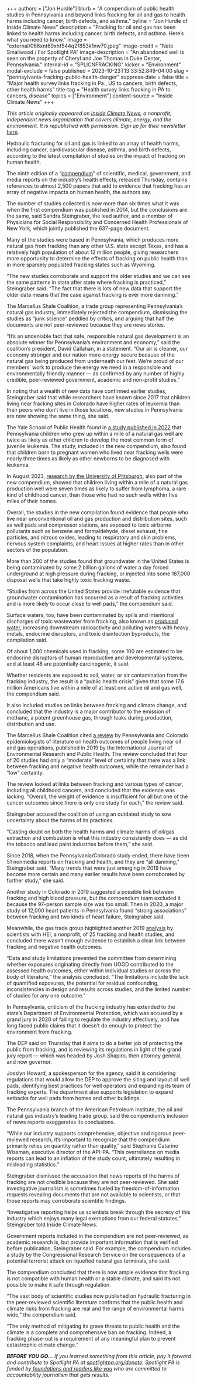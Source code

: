 +++
authors = ["Jon Hurdle"]
blurb = "A compendium of public health studies in Pennsylvania and beyond links fracking for oil and gas to health harms including cancer, birth defects, and asthma."
byline = "Jon Hurdle of Inside Climate News"
description = "Fracking for oil and gas has been linked to health harms including cancer, birth defects, and asthma. Here’s what you need to know."
image = "external/066xnt69xhf544q2f853k1nw70.jpeg"
image-credit = "Nate Smallwood / For Spotlight PA"
image-description = "An abandoned well is seen on the property of Cheryl and Joe Thomas in Duke Center, Pennsylvania."
internal-id = "SPLICNFRACKING"
kicker = "Environment"
modal-exclude = false
published = 2023-10-23T13:33:52.849-04:00
slug = "pennsylvania-fracking-public-health-danger"
suppress-date = false
title = "Major health survey links fracking in Pa., US to cancers, birth defects, other health harms"
title-tag = "Health survey links fracking in PA to cancers, disease"
topics = ["Environment"]
content-source = "Inside Climate News"
+++

<em>This article originally appeared on </em><a href="https://insideclimatenews.org/news/20102023/new-evidence-pennsylvania-fracking-public-health-harms/"><em>Inside Climate News</em></a><em>, a nonprofit, independent news organization that covers climate, energy, and the environment. It is republished with permission. Sign up for their newsletter </em><a href="https://insideclimatenews.org/newsletter/"><em>here</em></a><em>.</em>

Hydraulic fracturing for oil and gas is linked to an array of health harms, including cancer, cardiovascular disease, asthma, and birth defects, according to the latest compilation of studies on the impact of fracking on human health.

The ninth edition of a “<a href="https://concernedhealthny.org/wp-content/uploads/2023/10/CHPNY-Fracking-Science-Compendium-9.pdf">compendium</a>” of scientific, medical, government, and media reports on the industry’s health effects, released Thursday, contains references to almost 2,500 papers that add to evidence that fracking has an array of negative impacts on human health, the authors say.

The number of studies collected is now more than six times what it was when the first compendium was published in 2014, but the conclusions are the same, said Sandra Steingraber, the lead author, and a member of Physicians for Social Responsibility and Concerned Health Professionals of New York, which jointly published the 637-page document.

<script src="https://www.spotlightpa.org/embed.js" async></script><div data-spl-embed-version="1" data-spl-src="https://www.spotlightpa.org/embeds/newsletter/"></div>

Many of the studies were based in Pennsylvania, which produces more natural gas from fracking than any other U.S. state except Texas, and has a relatively high population of about 12 million people, giving researchers more opportunity to determine the effects of fracking on public health than in more sparsely populated fracking states such as Wyoming.

“The new studies corroborate and support the older studies and we can see the same patterns in state after state where fracking is practiced,” Steingraber said. “The fact that there is lots of new data that support the older data means that the case against fracking is ever more damning.”

The Marcellus Shale Coalition, a trade group representing Pennsylvania’s natural gas industry, immediately rejected the compendium, dismissing the studies as “junk science” peddled by critics, and arguing that half the documents are not peer-reviewed because they are news stories.

“It’s an undeniable fact that safe, responsible natural gas development is an absolute winner for Pennsylvania’s environment and economy,” said the coalition’s president, David Callahan, in a statement. “Our air is cleaner, our economy stronger and our nation more energy secure because of the natural gas being produced from underneath our feet. We’re proud of our members’ work to produce the energy we need in a responsible and environmentally friendly manner — as confirmed by any number of highly credible, peer-reviewed government, academic and non-profit studies.”

In noting that a wealth of new data have confirmed earlier studies, Steingraber said that while researchers have known since 2017 that children living near fracking sites in Colorado have higher rates of leukemia than their peers who don’t live in those locations, new studies in Pennsylvania are now showing the same thing, she said.

The Yale School of Public Health found in <a href="https://news.yale.edu/2022/08/17/proximity-fracking-sites-associated-risk-childhood-cancer">a study published in 2022</a> that Pennsylvania children who grew up within a mile of a natural gas well are twice as likely as other children to develop the most common form of juvenile leukemia. The study, included in the new compendium, also found that children born to pregnant women who lived near fracking wells were nearly three times as likely as other newborns to be diagnosed with leukemia.

In August 2023, <a href="https://insideclimatenews.org/news/16082023/pennsylvania-fracking-link-childhood-lymphoma/">research by the University of Pittsburgh</a>, also part of the new compendium, showed that children living within a mile of a natural gas production well were seven times as likely to suffer from lymphoma, a rare kind of childhood cancer, than those who had no such wells within five miles of their homes.

Overall, the studies in the new compilation found evidence that people who live near unconventional oil and gas production and distribution sites, such as well pads and compressor stations, are exposed to toxic airborne pollutants such as benzene and formaldehyde, diesel exhaust, fine particles, and nitrous oxides, leading to respiratory and skin problems, nervous system complaints, and heart issues at higher rates than in other sectors of the population.

More than 200 of the studies found that groundwater in the United States is being contaminated by some 2 billion gallons of water a day forced underground at high pressure during fracking, or injected into some 187,000 disposal wells that take highly toxic fracking waste.

“Studies from across the United States provide irrefutable evidence that groundwater contamination has occurred as a result of fracking activities and is more likely to occur close to well pads,” the compendium said.

Surface waters, too, have been contaminated by spills and intentional discharges of toxic wastewater from fracking, also known as <a href="https://insideclimatenews.org/project/something-in-the-water/">produced water</a>, increasing downstream radioactivity and polluting waters with heavy metals, endocrine disruptors, and toxic disinfection byproducts, the compilation said.

Of about 1,000 chemicals used in fracking, some 100 are estimated to be endocrine disruptors of human reproductive and developmental systems, and at least 48 are potentially carcinogenic, it said.

Whether residents are exposed to soil, water, or air contamination from the fracking industry, the result is a “public health crisis” given that some 17.6 million Americans live within a mile of at least one active oil and gas well, the compendium said.

It also included studies on links between fracking and climate change, and concluded that the industry is a major contributor to the emission of methane, a potent greenhouse gas, through leaks during production, distribution and use.

The Marcellus Shale Coalition cited <a href="https://www.mdpi.com/1660-4601/16/12/2123/htm">a review</a> by Pennsylvania and Colorado epidemiologists of literature on health outcomes of people living near oil and gas operations, published in 2019 by the International Journal of Environmental Research and Public Health. The review concluded that four of 20 studies had only a “moderate” level of certainty that there was a link between fracking and negative health outcomes, while the remainder had a “low” certainty.

The review looked at links between fracking and various types of cancer, including all childhood cancers, and concluded that the evidence was lacking. “Overall, the weight of evidence is insufficient for all but one of the cancer outcomes since there is only one study for each,” the review said.

Steingraber accused the coalition of using an outdated study to sow uncertainty about the harms of its practices.

“Casting doubt on both the health harms and climate harms of oil/gas extraction and combustion is what this industry consistently does — as did the tobacco and lead paint industries before them,” she said.

Since 2018, when the Pennsylvania/Colorado study ended, there have been 51 nonmedia reports on fracking and health, and they are “all damning,” Steingraber said. “Many trends that were just emerging in 2019 have become more certain and many earlier results have been corroborated by further study,” she said.

Another study in Colorado in 2019 suggested a possible link between fracking and high blood pressure, but the compendium team excluded it because the 97-person sample size was too small. Then in 2020, a major study of 12,000 heart patients in Pennsylvania found “strong associations” between fracking and two kinds of heart failure, Steingraber said.

Meanwhile, the gas trade group highlighted another 2019 <a href="https://www.heienergy.org/system/files/hei-energy-epi-lit-review.pdf">analysis</a> by scientists with HEI, a nonprofit, of 25 fracking and health studies, and concluded there wasn’t enough evidence to establish a clear link between fracking and negative health outcomes.

<script src="https://www.spotlightpa.org/embed.js" async></script><div data-spl-embed-version="1" data-spl-src="https://www.spotlightpa.org/embeds/donate/"></div>

“Data and study limitations prevented the committee from determining whether exposures originating directly from UOGD contributed to the assessed health outcomes, either within individual studies or across the body of literature,” the analysis concluded. “The limitations include the lack of quantified exposures, the potential for residual confounding, inconsistencies in design and results across studies, and the limited number of studies for any one outcome.”

In Pennsylvania, criticism of the fracking industry has extended to the state’s Department of Environmental Protection, which was accused by a grand jury in 2020 of failing to regulate the industry effectively, and has long faced public claims that it doesn’t do enough to protect the environment from fracking.

The DEP said on Thursday that it aims to do a better job of protecting the public from fracking, and is reviewing its regulations in light of the grand jury report — which was headed by Josh Shapiro, then attorney general, and now governor.

Josslyn Howard, a spokesperson for the agency, said it is considering regulations that would allow the DEP to approve the siting and layout of well pads, identifying best practices for well operators and expanding its team of fracking experts. The department also supports legislation to expand setbacks for well pads from homes and other buildings.

The Pennsylvania branch of the American Petroleum Institute, the oil and natural gas industry’s leading trade group, said the compendium’s inclusion of news reports exaggerates its conclusions.

“While our industry supports comprehensive, objective and rigorous peer-reviewed research, it’s important to recognize that the compendium primarily relies on quantity rather than quality,” said Stephanie Catarino Wissman, executive director of the API-PA. “This overreliance on media reports can lead to an inflation of the study count, ultimately resulting in misleading statistics.”

Steingraber dismissed the accusation that news reports of the harms of fracking are not credible because they are not peer-reviewed. She said investigative journalism is sometimes fueled by freedom-of-information requests revealing documents that are not available to scientists, or that those reports may corroborate scientific findings.

“Investigative reporting helps us scientists break through the secrecy of this industry which enjoys many legal exemptions from our federal statutes,” Steingraber told Inside Climate News.

Government reports included in the compendium are not peer-reviewed, as academic research is, but provide important information that is verified before publication, Steingraber said. For example, the compendium includes a study by the Congressional Research Service on the consequences of a potential terrorist attack on liquefied natural gas terminals, she said.

The compendium concluded that there is now ample evidence that fracking is not compatible with human health or a stable climate, and said it’s not possible to make it safe through regulation.

“The vast body of scientific studies now published on hydraulic fracturing in the peer-reviewed scientific literature confirms that the public health and climate risks from fracking are real and the range of environmental harms wide,” the compendium said.

“The only method of mitigating its grave threats to public health and the climate is a complete and comprehensive ban on fracking. Indeed, a fracking phase-out is a requirement of any meaningful plan to prevent catastrophic climate change.” <strong><em></em></strong>

<strong><em>BEFORE YOU GO…</em></strong><em> If you learned something from this article, pay it forward and contribute to Spotlight PA at </em><a href="https://www.spotlightpa.org/donate"><em>spotlightpa.org/donate</em></a><em>. Spotlight PA is funded by</em><a href="https://www.spotlightpa.org/support"><em> foundations and readers like you</em></a><em> who are committed to accountability journalism that gets results.</em>
